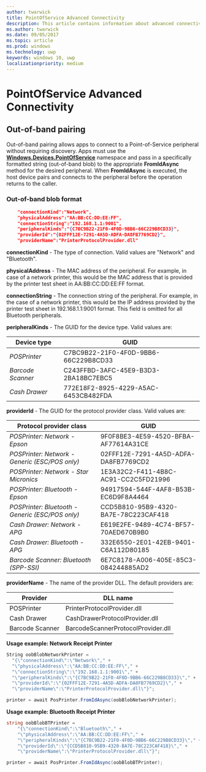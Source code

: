 ```yaml
---
author: twarwick
title: PointOfService Advanced Connectivity
description: This article contains information about advanced connectivity for PointOfService
ms.author: twarwick
ms.date: 09/05/2017
ms.topic: article
ms.prod: windows
ms.technology: uwp
keywords: windows 10, uwp
localizationpriority: medium
---
```


# PointOfService Advanced Connectivity

## Out-of-band pairing

Out-of-band pairing allows apps to connect to a Point-of-Service peripheral without requiring discovery. Apps must use the [**Windows.Devices.PointOfService**](https://msdn.microsoft.com/library/windows/apps/windows.devices.pointofservice.aspx) namespace and pass in a specifically formatted string (out-of-band blob) to the appropriate **FromIdAsync** method for the desired peripheral. When **FromIdAsync** is executed, the host device pairs and connects to the peripheral before the operation returns to the caller.

### Out-of-band blob format

```json
    "connectionKind":"Network",
    "physicalAddress":"AA:BB:CC:DD:EE:FF",
    "connectionString":"192.168.1.1:9001",
    "peripheralKinds":"{C7BC9B22-21F0-4F0D-9BB6-66C229B8CD33}",
    "providerId":"{02FFF12E-7291-4A5D-ADFA-DA8FB7769CD2}",
    "providerName":"PrinterProtocolProvider.dll"
```

**connectionKind** - The type of connection. Valid values are "Network" and "Bluetooth".

**physicalAddress** - The MAC address of the peripheral. For example, in case of a network printer, this would be the MAC address that is provided by the printer test sheet in AA:BB:CC:DD:EE:FF format.

**connectionString** - The connection string of the peripheral. For example, in the case of a network printer, this would be the IP address provided by the printer test sheet in 192.168.1.1:9001 format. This field is omitted for all Bluetooth peripherals.

**peripheralKinds** - The GUID for the device type. Valid values are:

| Device type | GUID |
| ---- | ---- |
| *POSPrinter* | C7BC9B22-21F0-4F0D-9BB6-66C229B8CD33 |
| *Barcode Scanner* | C243FFBD-3AFC-45E9-B3D3-2BA18BC7EBC5 |
| *Cash Drawer* | 772E18F2-8925-4229-A5AC-6453CB482FDA |


**providerId** - The GUID for the protocol provider class. Valid values are:

| Protocol provider class | GUID |
| ---- | ---- |
| *POSPrinter: Network - Epson* | 9F0F8BE3-4E59-4520-BFBA-AF77614A31CE |
| *POSPrinter: Network - Generic (ESC/POS only)* | 02FFF12E-7291-4A5D-ADFA-DA8FB7769CD2 |
| *POSPrinter: Network - Star Micronics* | 1E3A32C2-F411-4B8C-AC91-CC2C5FD21996 |
| *POSPrinter: Bluetooth - Epson* | 94917594-544F-4AF8-B53B-EC6D9F8A4464 |
| *POSPrinter: Bluetooth - Generic (ESC/POS only)* | CCD5B810-95B9-4320-BA7E-78C223CAF418 |
| *Cash Drawer: Network - APG* | E619E2FE-9489-4C74-BF57-70AED670B9B0 |
| *Cash Drawer: Bluetooth - APG* | 332E6550-2E01-42EB-9401-C6A112D80185 |
| *Barcode Scanner: Bluetooth (SPP-SSI)* | 6E7C8178-A006-405E-85C3-084244885AD2 |

**providerName** - The name of the provider DLL. The default providers are:

| Provider | DLL name |
| ---- | ---- |
| POSPrinter | PrinterProtocolProvider.dll |
| Cash Drawer | CashDrawerProtocolProvider.dll |
| Barcode Scanner | BarcodeScannerProtocolProvider.dll |

**Usage example: Network Receipt Printer**

```csharp
String oobBlobNetworkPrinter =
  "{\"connectionKind\":\"Network\"," +
  "\"physicalAddress\":\"AA:BB:CC:DD:EE:FF\"," +
  "\"connectionString\":\"192.168.1.1:9001\"," +
  "\"peripheralKinds\":\"{C7BC9B22-21F0-4F0D-9BB6-66C229B8CD33}\"," +
  "\"providerId\":\"{02FFF12E-7291-4A5D-ADFA-DA8FB7769CD2}\"," +
  "\"providerName\":\"PrinterProtocolProvider.dll\"}";

printer = await PosPrinter.FromIdAsync(oobBlobNetworkPrinter);
```

**Usage example: Bluetooth Receipt Printer**

```csharp
string oobBlobBTPrinter =
    "{\"connectionKind\":\"Bluetooth\"," +
    "\"physicalAddress\":\"AA:BB:CC:DD:EE:FF\"," +
    "\"peripheralKinds\":\"{C7BC9B22-21F0-4F0D-9BB6-66C229B8CD33}\"," +
    "\"providerId\":\"{CCD5B810-95B9-4320-BA7E-78C223CAF418}\"," +
    "\"providerName\":\"PrinterProtocolProvider.dll\"}";

printer = await PosPrinter.FromIdAsync(oobBlobBTPrinter);

```
